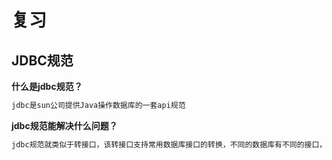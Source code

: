 # 复习



## JDBC规范

**什么是jdbc规范？**

```java
jdbc是sun公司提供Java操作数据库的一套api规范
```

**jdbc规范能解决什么问题？**

```java
jdbc规范就类似于转接口，该转接口支持常用数据库接口的转换，不同的数据库有不同的接口，Java开发者只需要这根转接口就可以与不同数据库交互，而不需要专门找对应的接口与对应的数据库交互.
```

